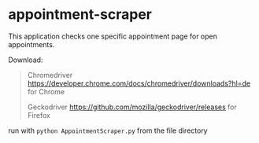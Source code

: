 # appointment-scraper

This application checks one specific appointment page for open appointments.

Download:
> Chromedriver https://developer.chrome.com/docs/chromedriver/downloads?hl=de for Chrome
> 
> Geckodriver https://github.com/mozilla/geckodriver/releases for Firefox

run with `python AppointmentScraper.py` from the file directory